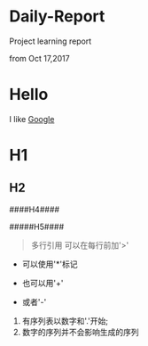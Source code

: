 # Daily-Report
Project learning report

from Oct 17,2017

Hello
====
I like [Google](https://www.google.com/)

H1
====

H2
----

 ####H4####

 #####H5####

>多行引用
>可以在每行前加'>'

* 可以使用'*'标记

+ 也可以用'+'

- 或者'-'

1. 有序列表以数字和'.'开始;
3. 数字的序列并不会影响生成的序列
